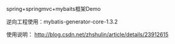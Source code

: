 spring+springmvc+mybaits框架Demo


逆向工程使用：mybatis-generator-core-1.3.2

使用说明：
http://blog.csdn.net/zhshulin/article/details/23912615

